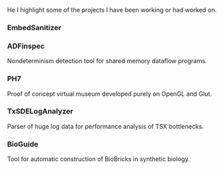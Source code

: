 He I highlight some of the projects I have been working or had worked on.


### EmbedSanitizer


### ADFinspec
Nondeterminism detection tool for shared memory dataflow programs.

### PH7
Proof of concept virtual museum developed purely on OpenGL and Glut.

### TxSDELogAnalyzer
Parser of huge log data for performance analysis of TSX bottlenecks.

### BioGuide
Tool for automatic construction of BioBricks in synthetic biology.


